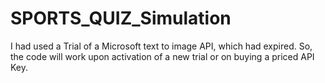 # SPORTS_QUIZ_Simulation

I had used a Trial of a Microsoft text to image API, which had expired. So, the code will work upon activation of a new trial or on buying a priced API Key.
